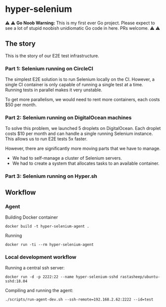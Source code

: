 # hyper-selenium

⚠️ ⚠️ **Go Noob Warning:** This is my first ever Go project. Please expect to see a lot of stupid noobish unidiomatic Go code in here. PRs welcome. ⚠️ ⚠️

## The story

This is the story of our E2E test infrastructure.

### Part 1: Selenium running on CircleCI

The simplest E2E solution is to run Selenium locally on the CI. However, a single CI container is only capable of running a single test at a time. Running tests in parallel makes it very unstable.

To get more parallelism, we would need to rent more containers, each costs $50 per month.

### Part 2: Selenium running on DigitalOcean machines

To solve this problem, we launched 5 droplets on DigitalOcean.
Each droplet costs $10 per month and can handle a single running Selenium instance. This allows us to run E2E tests 5x faster.

However, there are significantly more moving parts that we have to manage.

- We had to self-manage a cluster of Selenium servers.
- We had to create a system that allocates tasks to an available container.

### Part 3: Selenium running on Hyper.sh

## Workflow

### Agent

Building Docker container

```
docker build -t hyper-selenium-agent .
```

Running

```
docker run -ti --rm hyper-selenium-agent
```

### Local development workflow

Running a central ssh server:

```
docker run -d -p 2222:22 --name hyper-selenium-sshd rastasheep/ubuntu-sshd:18.04
```

Compiling and running the agent:

```
./scripts/run-agent-dev.sh --ssh-remote=192.168.2.62:2222 --id=test
```